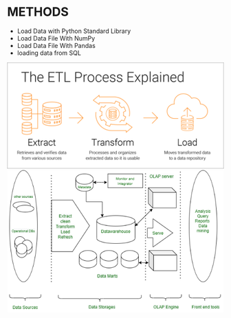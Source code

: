 # METHODS
- Load Data with Python Standard Library
- Load Data File With NumPy
- Load Data File With Pandas
- loading data from SQL

![Img](https://github.com/RAJGUPTA28/QuickNLP-TextInspect/blob/main/Loading_Data/etl-process-explained-diagram.png)
![Img](https://github.com/RAJGUPTA28/QuickNLP-TextInspect/blob/main/Loading_Data/dm1.png)
